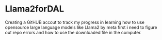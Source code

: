 # Llama2forDAL
Creating a GitHUB accout to track my progress in learning how to use opensource large language models like Llama2 by meta
first i need to figure out repo errors and how to use the downloaded file in the computer.
